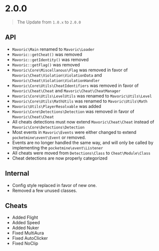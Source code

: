 # 2.0.0
> The Update from `1.0.x` to `2.0.0`
## API
- `Mavoric\Main` renamed to `Mavoric\Loader`
- `Mavoric::getCheat()` was removed
- `Mavoric::getIdentity()` was removed
- `Mavoric::getFlag()` was removed
- `Mavoric\Core\Miscellanous\Flag` was removed in favor of `Mavoric\Cheat\Violation\ViolationData` and `Mavoric\Cheat\Violation\ViolationHandler`
- `Mavoric\Core\Utils\CheatIdentifiers` was removed in favor of `Mavoric\Cheat\Cheat` and `Mavoric\Cheat\CheatManager`
- `Mavoric\Core\Utils\LevelUtils` was renamed to `Mavoric\Utils\Level`
- `Mavoric\Core\Utils\MathUtils` was renamed to `Mavoric\Utils\Math`
- `Mavoric\Utils\PlayerResolvable` was added
- `Mavoric\Core\Detections\Detection` was removed in favor of `Mavoric\Cheat\Cheat`
- All cheats detections must now extend `Mavoric\Cheat\Cheat` instead of `Mavoric\Core\Detections\Detection`
- Most events in `Mavoric\Events` were either changed to extend `pocketmine\event\Event` or removed.
- Events are no longer handled the same way, and will only be called by implementing the `pocketmine\event\Listener`
- All cheats were moved from `Detections\Class` to `Cheat\Module\Class`
- Cheat detections are now properly categorized
## Internal
- Config style replaced in favor of new one.
- Removed a few unused classes.
## Cheats
- Added Flight
- Added Speed
- Added Nuker
- Fixed MultiAura
- Fixed AutoClicker
- Fixed NoClip
